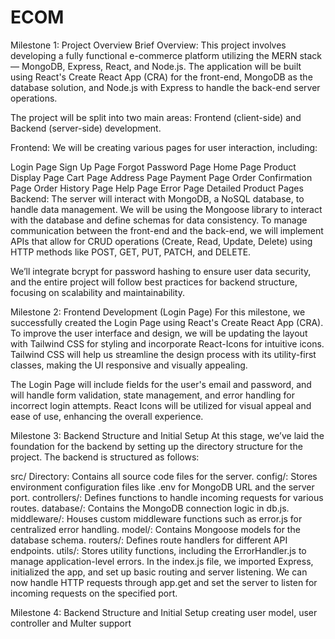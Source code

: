 # ECOM


Milestone 1: Project Overview
Brief Overview: This project involves developing a fully functional e-commerce platform utilizing the MERN stack — MongoDB, Express, React, and Node.js. The application will be built using React's Create React App (CRA) for the front-end, MongoDB as the database solution, and Node.js with Express to handle the back-end server operations.

The project will be split into two main areas: Frontend (client-side) and Backend (server-side) development.

Frontend: We will be creating various pages for user interaction, including:

Login Page
Sign Up Page
Forgot Password Page
Home Page
Product Display Page
Cart Page
Address Page
Payment Page
Order Confirmation Page
Order History Page
Help Page
Error Page
Detailed Product Pages
Backend: The server will interact with MongoDB, a NoSQL database, to handle data management. We will be using the Mongoose library to interact with the database and define schemas for data consistency. To manage communication between the front-end and the back-end, we will implement APIs that allow for CRUD operations (Create, Read, Update, Delete) using HTTP methods like POST, GET, PUT, PATCH, and DELETE.

We’ll integrate bcrypt for password hashing to ensure user data security, and the entire project will follow best practices for backend structure, focusing on scalability and maintainability.

Milestone 2: Frontend Development (Login Page)
For this milestone, we successfully created the Login Page using React's Create React App (CRA). To improve the user interface and design, we will be updating the layout with Tailwind CSS for styling and incorporate React-Icons for intuitive icons. Tailwind CSS will help us streamline the design process with its utility-first classes, making the UI responsive and visually appealing.

The Login Page will include fields for the user's email and password, and will handle form validation, state management, and error handling for incorrect login attempts. React Icons will be utilized for visual appeal and ease of use, enhancing the overall experience.

Milestone 3: Backend Structure and Initial Setup
At this stage, we’ve laid the foundation for the backend by setting up the directory structure for the project. The backend is structured as follows:

src/ Directory: Contains all source code files for the server.
config/: Stores environment configuration files like .env for MongoDB URL and the server port.
controllers/: Defines functions to handle incoming requests for various routes.
database/: Contains the MongoDB connection logic in db.js.
middleware/: Houses custom middleware functions such as error.js for centralized error handling.
model/: Contains Mongoose models for the database schema.
routers/: Defines route handlers for different API endpoints.
utils/: Stores utility functions, including the ErrorHandler.js to manage application-level errors.
In the index.js file, we imported Express, initialized the app, and set up basic routing and server listening. We can now handle HTTP requests through app.get and set the server to listen for incoming requests on the specified port.

Milestone 4: Backend Structure and Initial Setup
creating user model, user controller and Multer support